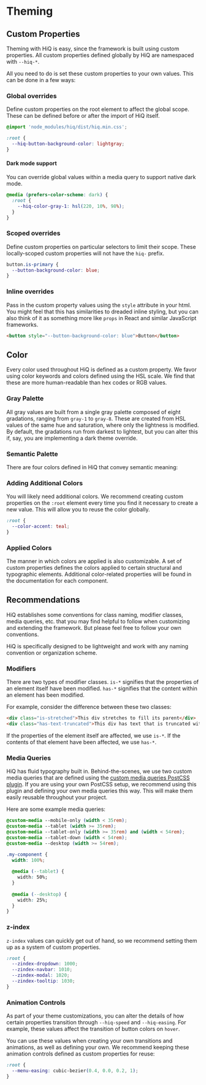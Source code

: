 # Theming

## Custom Properties

Theming with HiQ is easy, since the framework is built using custom properties. All custom properties defined globally by HiQ are namespaced with `--hiq-*`.

All you need to do is set these custom properties to your own values. This can be done in a few ways:

### Global overrides

Define custom properties on the root element to affect the global scope. These can be defined before or after the import of HiQ itself.

```css
@import 'node_modules/hiq/dist/hiq.min.css';

:root {
  --hiq-button-background-color: lightgray;
}
```

#### Dark mode support

You can override global values within a media query to support native dark mode.

```css
@media (prefers-color-scheme: dark) {
  :root {
    --hiq-color-gray-1: hsl(220, 10%, 98%);
  }
}
```

### Scoped overrides

Define custom properties on particular selectors to limit their scope. These locally-scoped custom properties will not have the `hiq-` prefix.

```css
button.is-primary {
  --button-background-color: blue;
}
```

### Inline overrides

Pass in the custom property values using the `style` attribute in your html. You might feel that this has similarities to dreaded inline styling, but you can also think of it as something more like `props` in React and similar JavaScript frameworks.

```html
<button style="--button-background-color: blue">Button</button>
```

## Color

Every color used throughout HiQ is defined as a custom property. We favor using color keywords and colors defined using the HSL scale. We find that these are more human-readable than hex codes or RGB values.

### Gray Palette

All gray values are built from a single gray palette composed of eight gradations, ranging from `gray-1` to `gray-8`. These are created from HSL values of the same hue and saturation, where only the lightness is modified. By default, the gradations run from darkest to lightest, but you can alter this if, say, you are implementing a dark theme override.

<PropertiesTable category="gray-palette" />

### Semantic Palette

There are four colors defined in HiQ that convey semantic meaning:

<PropertiesTable category="semantic-palette" />

### Adding Additional Colors

You will likely need additional colors. We recommend creating custom properties on the `:root` element every time you find it necessary to create a new value. This will allow you to reuse the color globally.

```css
:root {
  --color-accent: teal;
}
```

### Applied Colors

The manner in which colors are applied is also customizable. A set of custom properties defines the colors applied to certain structural and typographic elements. Additional color-related properties will be found in the documentation for each component.

<PropertiesTable category="applied-colors" />

## Recommendations

HiQ establishes some conventions for class naming, modifier classes, media queries, etc. that you may find helpful to follow when customizing and extending the framework. But please feel free to follow your own conventions.

HiQ is specifically designed to be lightweight and work with any naming convention or organization scheme.

### Modifiers

There are two types of modifier classes. `is-*` signifies that the properties of an element itself have been modified. `has-*` signifies that the content within an element has been modified.

For example, consider the difference between these two classes:

```html
<div class="is-stretched">This div stretches to fill its parent</div>
<div class="has-text-truncated">This div has text that is truncated with an ellipsis</div>
```

If the properties of the element itself are affected, we use `is-*`. If the contents of that element have been affected, we use `has-*`.

### Media Queries

HiQ has fluid typography built in. Behind-the-scenes, we use two custom media queries that are defined using the [custom media queries PostCSS plugin](https://github.com/postcss/postcss-custom-media). If you are using your own PostCSS setup, we recommend using this plugin and defining your own media queries this way. This will make them easily reusable throughout your project.

Here are some example media queries:

```css
@custom-media --mobile-only (width < 35rem);
@custom-media --tablet (width >= 35rem);
@custom-media --tablet-only (width >= 35rem) and (width < 54rem);
@custom-media --tablet-down (width < 54rem);
@custom-media --desktop (width >= 54rem);

.my-component {
  width: 100%;
  
  @media (--tablet) {
    width: 50%;
  }
  
  @media (--desktop) {
    width: 25%;
  }
}
```

### z-index

`z-index` values can quickly get out of hand, so we recommend setting them up as a system of custom properties.

```css
:root {
  --zindex-dropdown: 1000;
  --zindex-navbar: 1010;
  --zindex-modal: 1020;
  --zindex-tooltip: 1030;
}
```

### Animation Controls

As part of your theme customizations, you can alter the details of how certain properties transition through `--hiq-speed` and `--hiq-easing`. For example, these values affect the transition of button colors on `hover`.

You can use these values when creating your own transitions and animations, as well as defining your own. We recommend keeping these animation controls defined as custom properties for reuse:

```css
:root {
  --menu-easing: cubic-bezier(0.4, 0.0, 0.2, 1);
}
```

<PropertiesTable category="animation-controls" />
